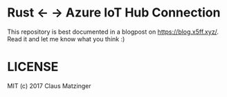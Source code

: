 # Rust <- -> Azure IoT Hub Connection

This repository is best documented in a blogpost on https://blog.x5ff.xyz/. Read it and let me know what you think :)


# LICENSE

MIT (c) 2017 Claus Matzinger 
